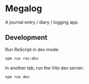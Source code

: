 # Megalog

A journal entry / diary / logging app.

## Development

Run ReScript in dev mode:

```sh
npm run res:dev
```

In another tab, run the Vite dev server:

```sh
npm run dev
```
